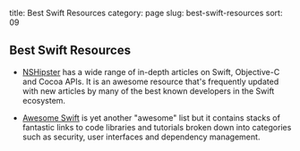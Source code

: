 title: Best Swift Resources
category: page
slug: best-swift-resources
sort: 09


## Best Swift Resources
* [NSHipster](http://nshipster.com/) has a wide range of in-depth articles
  on Swift, Objective-C and Cocoa APIs. It is an awesome resource that's
  frequently updated with new articles by many of the best known developers
  in the Swift ecosystem.

* [Awesome Swift](https://github.com/matteocrippa/awesome-swift)
  is yet another "awesome" list but it contains stacks of fantastic links 
  to code libraries and tutorials broken down into categories such as 
  security, user interfaces and dependency management.


